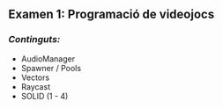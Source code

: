 ## Examen 1: Programació de videojocs

### _Continguts:_

- AudioManager
- Spawner / Pools
- Vectors
- Raycast
- SOLID (1 - 4)